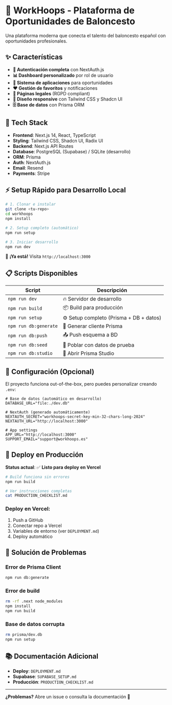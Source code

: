 # 🏀 WorkHoops - Plataforma de Oportunidades de Baloncesto

Una plataforma moderna que conecta el talento del baloncesto español con oportunidades profesionales.

## ✨ Características

- **🔐 Autenticación completa** con NextAuth.js  
- **📊 Dashboard personalizado** por rol de usuario
- **📝 Sistema de aplicaciones** para oportunidades
- **❤️ Gestión de favoritos** y notificaciones
- **📄 Páginas legales** (RGPD compliant)
- **📱 Diseño responsive** con Tailwind CSS y Shadcn UI
- **🗄️ Base de datos** con Prisma ORM

## 🚀 Tech Stack

- **Frontend**: Next.js 14, React, TypeScript
- **Styling**: Tailwind CSS, Shadcn UI, Radix UI  
- **Backend**: Next.js API Routes
- **Database**: PostgreSQL (Supabase) / SQLite (desarrollo)
- **ORM**: Prisma
- **Auth**: NextAuth.js
- **Email**: Resend
- **Payments**: Stripe

## ⚡ Setup Rápido para Desarrollo Local

```bash
# 1. Clonar e instalar
git clone <tu-repo>
cd workhoops
npm install

# 2. Setup completo (automático)
npm run setup

# 3. Iniciar desarrollo
npm run dev
```

🎉 **¡Ya está!** Visita `http://localhost:3000`

## 📋 Scripts Disponibles

| Script | Descripción |
|--------|-------------|
| `npm run dev` | 🔥 Servidor de desarrollo |
| `npm run build` | 📦 Build para producción |
| `npm run setup` | ⚙️ Setup completo (Prisma + DB + datos) |
| `npm run db:generate` | 🔧 Generar cliente Prisma |
| `npm run db:push` | 📤 Push esquema a BD |
| `npm run db:seed` | 🌱 Poblar con datos de prueba |
| `npm run db:studio` | 🎨 Abrir Prisma Studio |

## 🔧 Configuración (Opcional)

El proyecto funciona out-of-the-box, pero puedes personalizar creando `.env`:

```env
# Base de datos (automático en desarrollo)
DATABASE_URL="file:./dev.db"

# NextAuth (generado automáticamente)
NEXTAUTH_SECRET="workhoops-secret-key-min-32-chars-long-2024"
NEXTAUTH_URL="http://localhost:3000"

# App settings
APP_URL="http://localhost:3000"
SUPPORT_EMAIL="support@workhoops.es"
```

## 🚀 Deploy en Producción

**Status actual**: ✅ **Listo para deploy en Vercel**

```bash
# Build funciona sin errores
npm run build

# Ver instrucciones completas
cat PRODUCTION_CHECKLIST.md
```

### Deploy en Vercel:
1. Push a GitHub
2. Conectar repo a Vercel  
3. Variables de entorno (ver `DEPLOYMENT.md`)
4. Deploy automático

## 🐛 Solución de Problemas

### Error de Prisma Client
```bash
npm run db:generate
```

### Error de build
```bash
rm -rf .next node_modules
npm install
npm run build
```

### Base de datos corrupta
```bash
rm prisma/dev.db
npm run setup
```

## 📚 Documentación Adicional

- **Deploy**: `DEPLOYMENT.md` 
- **Supabase**: `SUPABASE_SETUP.md`
- **Producción**: `PRODUCTION_CHECKLIST.md`

---

**¿Problemas?** Abre un issue o consulta la documentación 📖

